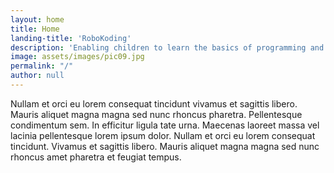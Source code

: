 ```yaml
---
layout: home
title: Home
landing-title: 'RoboKoding'
description: 'Enabling children to learn the basics of programming and electronics in a fun, interactive and collaborative way.'
image: assets/images/pic09.jpg
permalink: "/"
author: null
---
```


Nullam et orci eu lorem consequat tincidunt vivamus et sagittis libero. Mauris aliquet magna magna sed nunc rhoncus pharetra. Pellentesque condimentum sem. In efficitur ligula tate urna. Maecenas laoreet massa vel lacinia pellentesque lorem ipsum dolor. Nullam et orci eu lorem consequat tincidunt. Vivamus et sagittis libero. Mauris aliquet magna magna sed nunc rhoncus amet pharetra et feugiat tempus.
